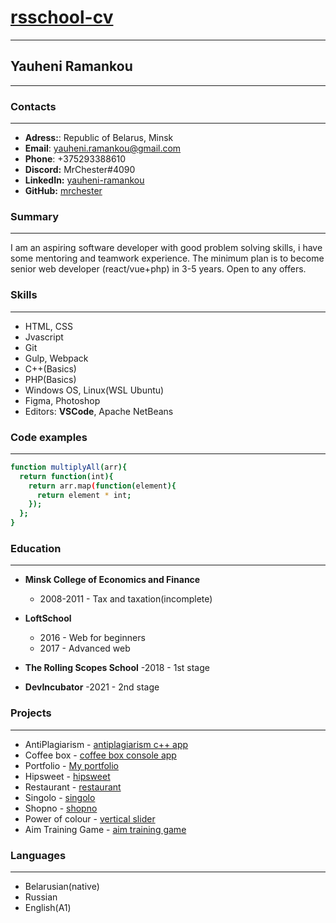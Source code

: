 # [rsschool-cv](https://mrchester.github.io/rsschool-cv/cv)

---

## Yauheni Ramankou

---

### Contacts

---

- **Adress:**: Republic of Belarus, Minsk
- **Email**: yauheni.ramankou@gmail.com
- **Phone**:   +375293388610
- **Discord:** MrChester#4090
- **LinkedIn:** [yauheni-ramankou](www.linkedin.com/in/yauheni-ramankou)
- **GitHub:** [mrchester](https://github.com/MrChester)

### Summary

---

I am an aspiring software developer with good problem solving skills, i have some mentoring and teamwork experience. The minimum plan is to become senior web developer (react/vue+php) in 3-5 years. Open to any offers.

### Skills

---

- HTML, CSS
- Jvascript
- Git
- Gulp, Webpack
- C++(Basics)
- PHP(Basics)
- Windows OS, Linux(WSL Ubuntu)
- Figma, Photoshop
- Editors: **VSCode**, Apache NetBeans

### Code examples

---

```sh
function multiplyAll(arr){
  return function(int){
    return arr.map(function(element){
      return element * int;
    });
  };
}
```

### Education

---

- **Minsk College of Economics and Finance**
  - 2008-2011 - Tax and taxation(incomplete)

- **LoftSchool**
  - 2016 - Web for beginners
  - 2017 - Advanced web

- **The Rolling Scopes School**
  -2018 - 1st stage

- **DevIncubator**
  -2021 - 2nd stage

### Projects

---

- AntiPlagiarism - [antiplagiarism c++ app](https://github.com/MrChester/AntiPlagiarism)
- Coffee box - [coffee box console app](https://github.com/MrChester/coffeebox)
- Portfolio - [My portfolio](https://mrchester.github.io/)
- Hipsweet - [hipsweet](https://mrchester.github.io/projects/hipsweet/)
- Restaurant - [restaurant](https://mrchester.github.io/restaurant/)
- Singolo - [singolo](https://mrchester.github.io/singolo/)
- Shopno - [shopno](https://mrchester.github.io/shopno/)
- Power of colour - [vertical slider](https://mrchester.github.io/js-marathon-slider/)
- Aim Training Game - [aim training game](https://mrchester.github.io/js-marathon-aim-game/)

### Languages

  ---

- Belarusian(native)
- Russian
- English(A1)
